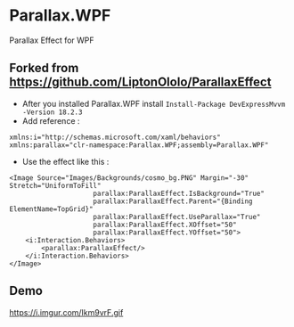﻿# Parallax.WPF
Parallax Effect for WPF
## Forked from https://github.com/LiptonOlolo/ParallaxEffect

* After you installed Parallax.WPF install `Install-Package DevExpressMvvm -Version 18.2.3`
* Add reference : 
```XAML
xmlns:i="http://schemas.microsoft.com/xaml/behaviors"
xmlns:parallax="clr-namespace:Parallax.WPF;assembly=Parallax.WPF"
```
* Use the effect like this :
```XAML
<Image Source="Images/Backgrounds/cosmo_bg.PNG" Margin="-30" Stretch="UniformToFill"
                     parallax:ParallaxEffect.IsBackground="True"
                     parallax:ParallaxEffect.Parent="{Binding ElementName=TopGrid}"
                     parallax:ParallaxEffect.UseParallax="True"
                     parallax:ParallaxEffect.XOffset="50"
                     parallax:ParallaxEffect.YOffset="50">
    <i:Interaction.Behaviors>
        <parallax:ParallaxEffect/>
    </i:Interaction.Behaviors>
</Image>
```

## Demo 

https://i.imgur.com/Ikm9vrF.gif

